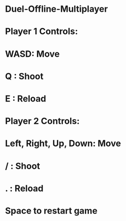 # Duel-Offline-Multiplayer

# Player 1 Controls:
# WASD: Move
# Q : Shoot
# E : Reload

# Player 2 Controls:
# Left, Right, Up, Down: Move
# / : Shoot
# . : Reload

# Space to restart game

